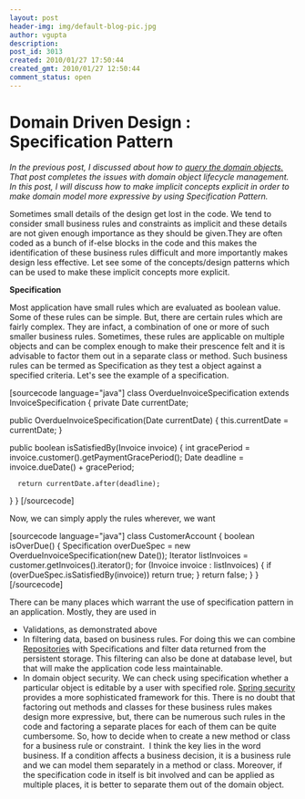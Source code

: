 ```yaml
---
layout: post
header-img: img/default-blog-pic.jpg
author: vgupta
description: 
post_id: 3013
created: 2010/01/27 17:50:44
created_gmt: 2010/01/27 12:50:44
comment_status: open
---
```


# Domain Driven Design : Specification Pattern

_In the previous post, I discussed about how to [query the domain objects.][1] That post completes the issues with domain object lifecycle management. In this post, I will discuss how to make implicit concepts explicit in order to make domain model more expressive by using Specification Pattern._

Sometimes small details of the design get lost in the code. We tend to consider small business rules and constraints as implicit and these details are not given enough importance as they should be given.They are often coded as a bunch of if-else blocks in the code and this makes the identification of these business rules difficult and more importantly makes design less effective. Let see some of the concepts/design patterns which can be used to make these implicit concepts more explicit. 

**Specification**

Most application have small rules which are evaluated as boolean value. Some of these rules can be simple. But, there are certain rules which are fairly complex. They are infact, a combination of one or more of such smaller business rules. Sometimes, these rules are applicable on multiple objects and can be complex enough to make their prescence felt and it is advisable to factor them out in a separate class or method. Such business rules can be termed as Specification as they test a object against a specified criteria. Let's see the example of a specification.

[sourcecode language="java"] class OverdueInvoiceSpecification extends InvoiceSpecification { private Date currentDate;

public OverdueInvoiceSpecification(Date currentDate) { this.currentDate = currentDate; }

public boolean isSatisfiedBy(Invoice invoice) { int gracePeriod = invoice.customer().getPaymentGracePeriod(); Date deadline = invoice.dueDate() + gracePeriod;
    
    
      return currentDate.after(deadline);
    

} } [/sourcecode]

Now, we can simply apply the rules wherever, we want

[sourcecode language="java"] class CustomerAccount { boolean isOverDue() { Specification overDueSpec = new OverdueInvoiceSpecification(new Date()); Iterator<Invoice> listInvoices = customer.getInvoices().iterator(); for (Invoice invoice : listInvoices) { if (overDueSpec.isSatisfiedBy(invoice)) return true; } return false; } } [/sourcecode]

There can be many places which warrant the use of specification pattern in an application. Mostly, they are used in 

  * Validations, as demonstrated above
  * In filtering data, based on business rules. For doing this we can combine [Repositories][2] with Specifications and filter data returned from the persistent storage. This filtering can also be done at database level, but that will make the application code less maintainable.
  * In domain object security. We can check using specification whether a particular object is editable by a user with specified role. [Spring security][3] provides a more sophisticated framework for this.
There is no doubt that factoring out methods and classes for these business rules makes design more expressive, but, there can be numerous such rules in the code and factoring a separate places for each of them can be quite cumbersome. So, how to decide when to create a new method or class for a business rule or constraint.  I think the key lies in the word business. If a condition affects a business decision, it is a business rule and we can model them separately in a method or class. Moreover, if the specification code in itself is bit involved and can be applied as multiple places, it is better to separate them out of the domain object.

   [1]: http://xebee.xebia.in/2009/12/30/domain-driven-design-querying-domain-objects/
   [2]: http://guptavikas.wordpress.com/2009/12/30/domain-driven-design-querying-domain-objects/
   [3]: http://static.springsource.org/spring-security/site/